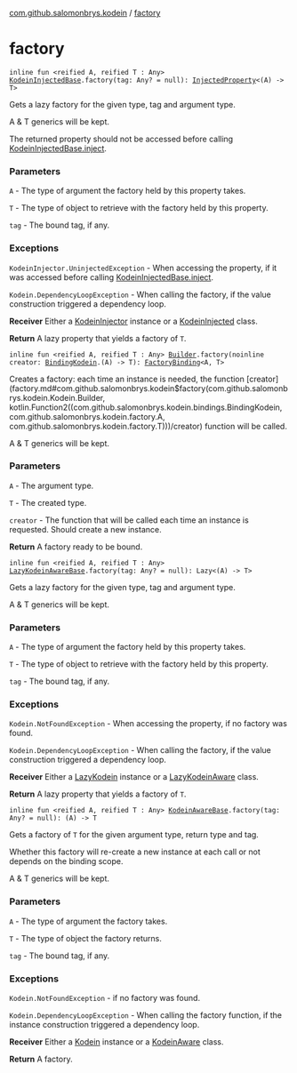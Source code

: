 [com.github.salomonbrys.kodein](index.md) / [factory](.)

# factory

`inline fun <reified A, reified T : Any> `[`KodeinInjectedBase`](-kodein-injected-base/index.md)`.factory(tag: Any? = null): `[`InjectedProperty`](-injected-property/index.md)`<(A) -> T>`

Gets a lazy factory for the given type, tag and argument type.

A &amp; T generics will be kept.

The returned property should not be accessed before calling [KodeinInjectedBase.inject](-kodein-injected-base/inject.md).

### Parameters

`A` - The type of argument the factory held by this property takes.

`T` - The type of object to retrieve with the factory held by this property.

`tag` - The bound tag, if any.

### Exceptions

`KodeinInjector.UninjectedException` - When accessing the property, if it was accessed before calling [KodeinInjectedBase.inject](-kodein-injected-base/inject.md).

`Kodein.DependencyLoopException` - When calling the factory, if the value construction triggered a dependency loop.

**Receiver**
Either a [KodeinInjector](-kodein-injector/index.md) instance or a [KodeinInjected](-kodein-injected.md) class.

**Return**
A lazy property that yields a factory of `T`.

`inline fun <reified A, reified T : Any> `[`Builder`](-kodein/-builder/index.md)`.factory(noinline creator: `[`BindingKodein`](../com.github.salomonbrys.kodein.bindings/-binding-kodein/index.md)`.(A) -> T): `[`FactoryBinding`](../com.github.salomonbrys.kodein.bindings/-factory-binding/index.md)`<A, T>`

Creates a factory: each time an instance is needed, the function [creator](factory.md#com.github.salomonbrys.kodein$factory(com.github.salomonbrys.kodein.Kodein.Builder, kotlin.Function2((com.github.salomonbrys.kodein.bindings.BindingKodein, com.github.salomonbrys.kodein.factory.A, com.github.salomonbrys.kodein.factory.T)))/creator) function will be called.

A &amp; T generics will be kept.

### Parameters

`A` - The argument type.

`T` - The created type.

`creator` - The function that will be called each time an instance is requested. Should create a new instance.

**Return**
A factory ready to be bound.

`inline fun <reified A, reified T : Any> `[`LazyKodeinAwareBase`](-lazy-kodein-aware-base/index.md)`.factory(tag: Any? = null): Lazy<(A) -> T>`

Gets a lazy factory for the given type, tag and argument type.

A &amp; T generics will be kept.

### Parameters

`A` - The type of argument the factory held by this property takes.

`T` - The type of object to retrieve with the factory held by this property.

`tag` - The bound tag, if any.

### Exceptions

`Kodein.NotFoundException` - When accessing the property, if no factory was found.

`Kodein.DependencyLoopException` - When calling the factory, if the value construction triggered a dependency loop.

**Receiver**
Either a [LazyKodein](-lazy-kodein/index.md) instance or a [LazyKodeinAware](-lazy-kodein-aware.md) class.

**Return**
A lazy property that yields a factory of `T`.

`inline fun <reified A, reified T : Any> `[`KodeinAwareBase`](-kodein-aware-base/index.md)`.factory(tag: Any? = null): (A) -> T`

Gets a factory of `T` for the given argument type, return type and tag.

Whether this factory will re-create a new instance at each call or not depends on the binding scope.

A &amp; T generics will be kept.

### Parameters

`A` - The type of argument the factory takes.

`T` - The type of object the factory returns.

`tag` - The bound tag, if any.

### Exceptions

`Kodein.NotFoundException` - if no factory was found.

`Kodein.DependencyLoopException` - When calling the factory function, if the instance construction triggered a dependency loop.

**Receiver**
Either a [Kodein](-kodein/index.md) instance or a [KodeinAware](-kodein-aware.md) class.

**Return**
A factory.


